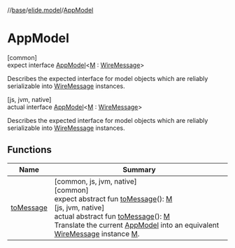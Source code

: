 //[base](../../../index.md)/[elide.model](../index.md)/[AppModel](index.md)

# AppModel

[common]\
expect interface [AppModel](index.md)&lt;[M](index.md) : [WireMessage](../-wire-message/index.md)&gt;

Describes the expected interface for model objects which are reliably serializable into [WireMessage](../-wire-message/index.md) instances.

[js, jvm, native]\
actual interface [AppModel](index.md)&lt;[M](index.md) : [WireMessage](../-wire-message/index.md)&gt;

Describes the expected interface for model objects which are reliably serializable into [WireMessage](../-wire-message/index.md) instances.

## Functions

| Name | Summary |
|---|---|
| [toMessage](to-message.md) | [common, js, jvm, native]<br>[common]<br>expect abstract fun [toMessage](to-message.md)(): [M](index.md)<br>[js, jvm, native]<br>actual abstract fun [toMessage](to-message.md)(): [M](index.md)<br>Translate the current [AppModel](index.md) into an equivalent [WireMessage](../-wire-message/index.md) instance [M](index.md). |
